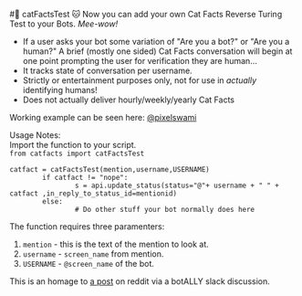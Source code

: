 #🤖 catFactsTest 🐱
Now you can add your own Cat Facts Reverse Turing Test to your Bots. *Mee-wow!*<br/>
- If a user asks your bot some variation of "Are you a bot?" or "Are you a human?" A brief (mostly one sided) Cat Facts conversation will begin at one point prompting the user for verification they are human...
- It tracks state of conversation per username.
- Strictly or entertainment purposes only, not for use in *actually* identifying humans!
- Does not actually deliver hourly/weekly/yearly Cat Facts<br/>

Working example can be seen here: [@pixelswami](https://twitter.com/pixelswami)

Usage Notes:<br/>
  Import the function to your script.<br/>
`from catfacts import catFactsTest`

```
catfact = catFactsTest(mention,username,USERNAME)
        if catfact != "nope":
                s = api.update_status(status="@"+ username + " " + catfact ,in_reply_to_status_id=mentionid)
        else:
                # Do other stuff your bot normally does here
```
  
  The function requires three paramenters:<br/>
1. `mention` - this is the text of the mention to look at.<br/>
2. `username` - `screen_name` from mention.<br/>
3. `USERNAME` - `@screen_name` of the bot.<br/>
    
This is an homage to [a post](https://www.reddit.com/r/funny/comments/owx3v/so_my_little_cousin_posted_on_fb_that_he_was) on reddit via a botALLY slack discussion.  
